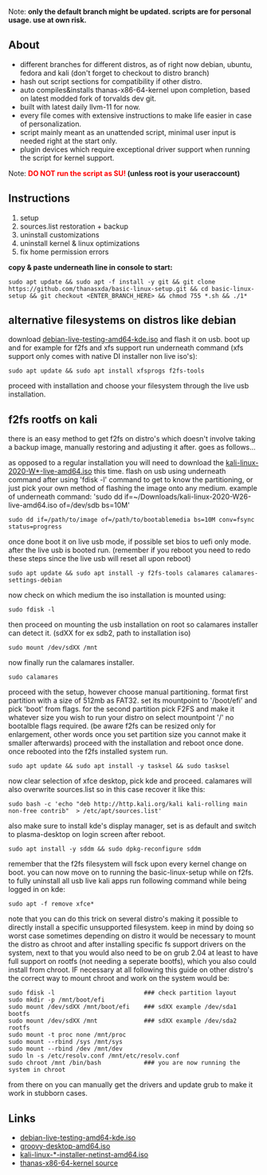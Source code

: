 Note: **only the default branch might be updated. scripts are for personal usage. use at own risk.**

## About

- different branches for different distros, as of right now debian, ubuntu, fedora and kali (don't forget to checkout to distro branch)
- hash out script sections for compatibility if other distro.
- auto compiles&installs thanas-x86-64-kernel upon completion, based on latest modded fork of torvalds dev git.
- built with latest daily llvm-11 for now.
- every file comes with extensive instructions to make life easier in case of personalization.
- script mainly meant as an unattended script, minimal user input is needed right at the start only.
- plugin devices which require exceptional driver support when running the script for kernel support.

Note: **<font color='red'>DO NOT run the script as SU!</font> (unless root is your useraccount)**

## Instructions

1. setup
2. sources.list restoration + backup
3. uninstall customizations
4. uninstall kernel & linux optimizations
5. fix home permission errors

**copy & paste underneath line in console to start:**

```
sudo apt update && sudo apt -f install -y git && git clone https://github.com/thanasxda/basic-linux-setup.git && cd basic-linux-setup && git checkout <ENTER_BRANCH_HERE> && chmod 755 *.sh && ./1*
```
## alternative filesystems on distros like debian

download [debian-live-testing-amd64-kde.iso](https://cdimage.debian.org/cdimage/weekly-live-builds/amd64/iso-hybrid/debian-live-testing-amd64-kde.iso) and flash it on usb.
boot up and for example for f2fs and xfs support run underneath command (xfs support only comes with native DI installer non live iso's):
```
sudo apt update && sudo apt install xfsprogs f2fs-tools
```

proceed with installation and choose your filesystem through the live usb installation.

## f2fs rootfs on kali

there is an easy method to get f2fs on distro's which doesn't involve taking a backup image, manually restoring and adjusting it after.
goes as follows...

as opposed to a regular installation you will need to download the [kali-linux-2020-W*-live-amd64.iso](https://cdimage.kali.org/kali-images/kali-weekly/) this time.
flash on usb using underneath command after using 'fdisk -l' command to get to know the partitioning, or just pick your own method of flashing the image onto any medium.
example of underneath command: 'sudo dd if=~/Downloads/kali-linux-2020-W26-live-amd64.iso of=/dev/sdb bs=10M'
```
sudo dd if=/path/to/image of=/path/to/bootablemedia bs=10M conv=fsync status=progress
```
once done boot it on live usb mode, if possible set bios to uefi only mode.
after the live usb is booted run. (remember if you reboot you need to redo these steps since the live usb will reset all upon reboot)
```
sudo apt update && sudo apt install -y f2fs-tools calamares calamares-settings-debian
```
now check on which medium the iso installation is mounted using:
```
sudo fdisk -l
```
then proceed on mounting the usb installation on root so calamares installer can detect it. (sdXX for ex sdb2, path to installation iso)
```
sudo mount /dev/sdXX /mnt
```
now finally run the calamares installer.
```
sudo calamares
```
proceed with the setup, however choose manual partitioning.
format first partition with a size of 512mb as FAT32. set its mountpoint to '/boot/efi' and pick 'boot' from flags.
for the second partition pick F2FS and make it whatever size you wish to run your distro on select mountpoint '/' no bootalble flags required.
(be aware f2fs can be resized only for enlargement, other words once you set partition size you cannot make it smaller afterwards)
proceed with the installation and reboot once done.
once rebooted into the f2fs installed system run.
```
sudo apt update && sudo apt install -y tasksel && sudo tasksel
```
now clear selection of xfce desktop, pick kde and proceed.
calamares will also overwrite sources.list so in this case recover it like this:
```
sudo bash -c 'echo "deb http://http.kali.org/kali kali-rolling main non-free contrib"  > /etc/apt/sources.list'
```
also make sure to install kde's display manager, set is as default and switch to plasma-desktop on login screen after reboot.
```
sudo apt install -y sddm && sudo dpkg-reconfigure sddm
```
remember that the f2fs filesystem will fsck upon every kernel change on boot.
you can now move on to running the basic-linux-setup while on f2fs.
to fully uninstall all usb live kali apps run following command while being logged in on kde:
```
sudo apt -f remove xfce*
```
note that you can do this trick on several distro's making it possible to directly install a specific unsupported filesystem.
keep in mind by doing so worst case sometimes depending on distro it would be necessary to mount the distro as chroot  and after installing specific fs support drivers on the system, next to that you would also need to be on grub 2.04 at least to have full support on rootfs (not needing a seperate bootfs), which you also could install from chroot. IF necessary at all following this guide on other distro's the correct way to mount chroot and work on the system would be:
```
sudo fdisk -l                         ### check partition layout
sudo mkdir -p /mnt/boot/efi
sudo mount /dev/sdXX /mnt/boot/efi    ### sdXX example /dev/sda1 bootfs
sudo mount /dev/sdXX /mnt             ### sdXX example /dev/sda2 rootfs
sudo mount -t proc none /mnt/proc
sudo mount --rbind /sys /mnt/sys
sudo mount --rbind /dev /mnt/dev
sudo ln -s /etc/resolv.conf /mnt/etc/resolv.conf
sudo chroot /mnt /bin/bash            ### you are now running the system in chroot
```
from there on you can manually get the drivers and update grub to make it work in stubborn cases.

## Links
- [debian-live-testing-amd64-kde.iso](https://cdimage.debian.org/cdimage/weekly-live-builds/amd64/iso-hybrid/debian-live-testing-amd64-kde.iso)
- [groovy-desktop-amd64.iso](http://cdimage.ubuntu.com/kubuntu/daily-live/current/)
- [kali-linux-*-installer-netinst-amd64.iso](https://cdimage.kali.org/kali-images/kali-weekly/)
- [thanas-x86-64-kernel source](https://github.com/thanasxda/thanas-x86-64-kernel.git)
